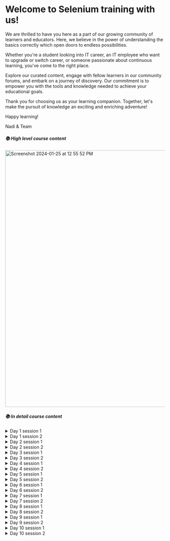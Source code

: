 
# Welcome to Selenium training with us!

We are thrilled to have you here as a part of our growing community of learners and educators. Here, we believe in the power of understanding the basics correctly which open doors to endless possibilities.

Whether you're a student looking into IT career, an IT employee who want to upgrade or switch career, or someone passionate about continuous learning, you've come to the right place. 

Explore our curated content, engage with fellow learners in our community forums, and embark on a journey of discovery. Our commitment is to empower you with the tools and knowledge needed to achieve your educational goals.

Thank you for choosing us as your learning companion. Together, let's make the pursuit of knowledge an exciting and enriching adventure!

Happy learning!

Nadi & Team

##### 📚 High level course content

<img width="810" alt="Screenshot 2024-01-25 at 12 55 52 PM" src="https://github.com/naditraining/naditraining.github.io/assets/157560787/0b22fedc-abbb-4d78-9b30-0655bf14370a">

##### 📚 In detail course content

<details>
  <summary>Day 1 session 1</summary>

    - Introduction to automation testing	
      - Why selenium	
      - Selenium quick walkthrough	
      - Why java before selenium	
    			
    - Understanding of JVM, JRE & JDK	
    			
    - Structure of a java program	
    			
    - Data Types	
    	- Primitive data types	
    	- Reference data types  	
    - Keywords, Identifiers, Expressions	
    			
    - Operators	
    	- Arithmetic operators	
    	- Logical operators	
    	- Bitwise operators	
    	- Assignment operators	
    	- Relational operators	
    	- 	
    	
    - Variables	
    	- Declaration, Definition, Types		
    	
    - Syntax, Types	

    - Object	
    	- Object Creation, Reference, Reference Variables	
    	- 	
    	
    - Constructors	
    - Pass by value and Pass by reference	
    - Access Specifiers	
    	
    - Debugging in Eclipse IDE	
</details>
<details>
  <summary>Day 1 session 2</summary>

    - Control Statement	
    	- If statement	
    	- else statement	
    	- if-else statement	
    	- nested if statement	
    			
    - Looping Statement	
    	- for statement	
    	- for each statement	
    	- while statement	
    	- do.. while statement	
    			
    - Switch case	
    		
    - Break and continue 	
    			
    - Best practice	
    			
    - Arrays	
    	- Declaring and defining arrays	
    	- Muti Dimensional arrays	
    	- Object Arrays	
    	
    - Best practice	
    	
    - Polymorphism	
    	- Method overriding /Dynamic binding	
    	- Method overloading	
    		
    - Best practice	 

</details>
<details>
  <summary>Day 2 session 1</summary>
   
    -Oops Concepts
    
    -Inheritance
        -Single inheritance
        -Multi level inheritance
        -Hierarchical inheritance
        -Why multiple inheritance not supports in Java
        -Best 
    
    -Abstraction
        -Abstraction using abstract classes
        -Abstraction using interfaces
    
    -Interface
        -Interfaces vs Classes 
        -Nested Interfaces
        -Interface as a type
        -Best 
    
    -Static 
        -Static Variable
        -Static Methods
        -Best 
</details>
<details>
  <summary>Day 2 session 2</summary>
    
    -Exception Handling
      -Throw and throws keywords
      -Categories of Exception, Exception hierarchy
      -Try catch and finally keywords
      -Customized exception
      -Best 
    
    -File Handling in java
      -Files, Streams, Types of streams
    
    -Regular Expressions
    
    -Best 
</details>
<details>
  <summary>Day 3 session 1</summary>
 
    -Collection Framework
      -Difference between array and collections
      -List, Set, Map Interface
      -Its Associated Methods
      -Its Implementing Classes 
      -ArrayList
      -HashSet
      -HashMap
      -
</details>
<details>
  <summary>Day 3 session 2</summary>
     
    -Html Element Basics
        -Tag
        -Attribute, Property
        -Text
    
    -Locators
        -Selenium Locators
        -Locators Strategy
        -
    
    -First WebDriver Script
    
        -Introduction to base WD Methods -get, FindElement, close
        -Introduction to base WE Methods -sendKeys, clear, click
        -Introduction to base wait types and window maximize
    
    - a testcase to write first script
    
        -Selenium Verifications
        -Browser Verifications - getTitle, getCurrentUrl
        -Element Verifications - getText, getAttribute, getCssColor
        - a testcase to implement verifications
    
    -Interact with elements
        -Edit, Button, Checkbox, Link, Radio button etc
        -Dropdown strategy
        -
        - a testcase to implement dropdowns
</details>
<details>
  <summary>Day 4 session 1</summary>
   
    -Collection Framework
      -Difference between array and collections
      -List, Set, Map Interface
      -Its Associated Methods
      -Its Implementing Classes 
      -ArrayList
      -HashSet
      -HashMap
      -
    
    -Xpath Selector
      -Child & parent 
      -Preceding & following sibling
      -text() & contains()
      -relative and obsolute path
      
    -Interact with multiple elements
    -FindElements
    -Java List Interface and its associated methods
    -Interact with different / last element of same locator
    
    -Take Snapshot
    -How to take snap
    -How does it differ on different browsers
    
    -
    - a testcase to interact with same locator elements
</details>
<details>
  <summary>Day 4 session 2</summary>
   
  -Introduction to Wrapper Methods
    -Develop Wrapper interface
    -Implement methods using Selenium API
    -Implement Exception Handling in the methods
    -Implement snapshot for every method
    -Implement logging to the methods
    -  
  
  - multiple wrappers required for the project
  
  -Alerts
    -Introduction to Alert
    -Methods in Alert Interface
    -When to use what methods?
    -Sweet Alerts and Alert Snapshot
    -Expected Exceptions 
    - a testcase to using alert
  
  -Frames
    -Introduction to Frames
    -How to Switch to a frame?
    -Handle Nested Frames
    -Approach to move out of the frame
    -Expected Exceptions 
    - a testcase to using frame(s)
  
  -Introduction to Window Handles
    -Approach to move from one window to another
  
  -Close vs Quit
  
  -Expected Exceptions

  - a testcase to move from one window to another
  
  -Implement Wrapper Methods for Alert, Frame and Windows
      -Wrappers to accept, dismiss and sendKeys of Alert
      -Wrappers to move by index, name/id or webelement for frame
      -Wrappers to switch to specific window (first / last)
 
  - a testcase using wait
</details>
<details>
  <summary>Day 5 session 1</summary>

  -Introduction to Actions
    -Introduction to Actions Class
    -Mouse Actions like Drag & Drop, Mouse Over, Right Click
    -KeyBoard Actions like SendKeys, KeysDown etc
    -Actions Chain - build, perform
    -Actions known limitations
    -File Upload & File Download Method

    - a testcase to use keyboard / mouse
</details>
<details>
  <summary>Day 5 session 2</summary>

    -Project
      -Project configuration with wrapper setup
      - testcases
</details>
<details>
  <summary>Day 6 session 1</summary>
  
    - Cucumber BDD basics
</details>
<details>
  <summary>Day 6 session 2</summary>
  
    - Cucumber advanced
</details>
<details>
  <summary>Day 7 session 1</summary>

    -Apache POI
      -Why Apache POI
      -Excel Read
      -Excel Write
      -Excel Append
      -Integrate Data Provider of TestNG With Excel Read
  
      - testcases using excel read and dp
</details>
<details>
  <summary>Day 7 session 2</summary>
  
    - PLACE HOLDER
</details>
<details>
  <summary>Day 8 session 1</summary>
   
    -Page Object Model Framework
      -Why Page Object Model & When it will be effective
      -POM Design Rules
      -POM Implementation of Rules
      -Implementation of testcases using POM framework
      -Implement Negative testcases

    - a single testcase using POM framework
</details>
<details>
  <summary>Day 8 session 2</summary>
   
    - PLACE HOLDER
</details>
<details>
  <summary>Day 9 session 1</summary>
    
    -Maven
      -Maven Features
      -Maven Build Process and Dependencies
      -Maven Automation Project Build
      -to create new maven project
  
  -Git Repository
    -Git Clone
    -Git branch
    -Git commit
    -Git merge
    - to move your code to repo and use it in different machine
</details>
<details>
  <summary>Day 9 session 2</summary>
    
    -Jenkins
      -Install Jenkins
      -Setup Maven Project in Jenkins
      -Schedule the build
      -Email Notification
      -Report send configuration to clients about test run status
    
      - to create new jenkins job
</details>
<details>
  <summary>Day 10 session 1</summary>
    
    - Project framework setup
</details>
<details>
  <summary>Day 10 session 2</summary>
      
    - Creating new test scripts 
</details>

